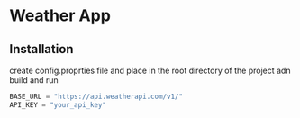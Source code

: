 # Weather App 

## Installation

create config.proprties file and place in the root directory of the project adn build and run
```kotlin
BASE_URL = "https://api.weatherapi.com/v1/"
API_KEY = "your_api_key"
